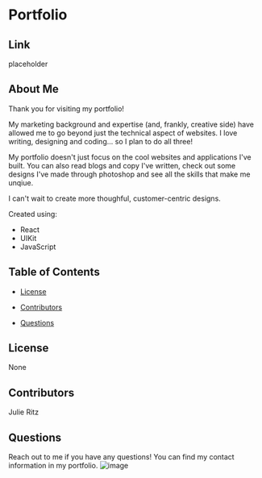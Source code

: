 # Portfolio
## Link
placeholder
## About Me
Thank you for visiting my portfolio!

My marketing background and expertise (and, frankly, creative side) have allowed me to go beyond just the technical aspect of websites. I love writing, designing and coding... so I plan to do all three!

My portfolio doesn't just focus on the cool websites and applications I've built. You can also read blogs and copy I've written, check out some designs I've made through photoshop and see all the skills that make me unqiue.

I can't wait to create more thoughful, customer-centric designs.

Created using:
- React
- UIKit
- JavaScript
## Table of Contents
* [License](#license)

* [Contributors](#contributors)

* [Questions](#questions)
## License
None
## Contributors
Julie Ritz
## Questions
Reach out to me if you have any questions! You can find my contact information in my portfolio.
![image](https://user-images.githubusercontent.com/60047114/90193057-02719180-dd79-11ea-817e-aaeda9f519c0.png)